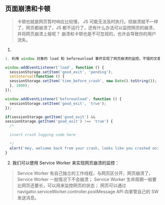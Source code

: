 ## 页面崩溃和卡顿
> 卡顿也就是网页暂时响应比较慢， JS 可能无法及时执行。但崩溃就不一样了，网页都崩溃了，JS 都不运行了，还有什么办法可以监控网页的崩溃，并将网页崩溃上报呢？
崩溃和卡顿也是不可忽视的，也许会导致你的用户流失。
1. 
```js
1. 利用 window 对象的 load 和 beforeunload 事件实现了网页崩溃的监控。不错的文章，推荐阅读：Logging Information on Browser Crashes。

window.addEventListener('load', function () {
  sessionStorage.setItem('good_exit', 'pending');
  setInterval(function () {
  sessionStorage.setItem('time_before_crash', new Date().toString());
  }, 1000);
});

window.addEventListener('beforeunload', function () {
  sessionStorage.setItem('good_exit', 'true');
});

if(sessionStorage.getItem('good_exit') &&
sessionStorage.getItem('good_exit') !== 'true') {
  /*

  insert crash logging code here

  */
  alert('Hey, welcome back from your crash, looks like you crashed on: ' + sessionStorage.getItem('time_before_crash'));
}
```
2. 我们可以使用 Service Worker 来实现网页崩溃的监控：
> Service Worker 有自己独立的工作线程，与网页区分开，网页崩溃了，Service Worker 一般情况下不会崩溃；
Service Worker 生命周期一般要比网页还要长，可以用来监控网页的状态；
网页可以通过 navigator.serviceWorker.controller.postMessage API 向掌管自己的 SW 发送消息。